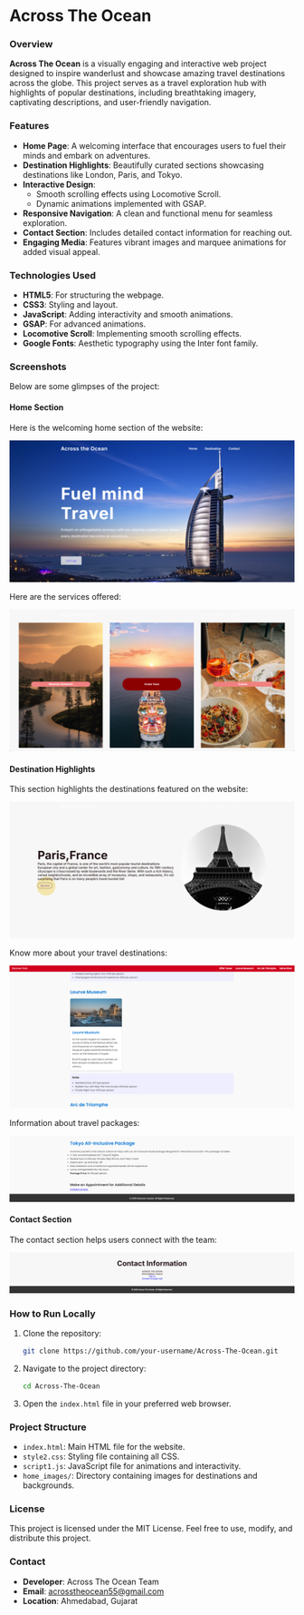 # Across The Ocean

### Overview
**Across The Ocean** is a visually engaging and interactive web project designed to inspire wanderlust and showcase amazing travel destinations across the globe. This project serves as a travel exploration hub with highlights of popular destinations, including breathtaking imagery, captivating descriptions, and user-friendly navigation.

### Features
- **Home Page**: A welcoming interface that encourages users to fuel their minds and embark on adventures.
- **Destination Highlights**: Beautifully curated sections showcasing destinations like London, Paris, and Tokyo.
- **Interactive Design**: 
  - Smooth scrolling effects using Locomotive Scroll.
  - Dynamic animations implemented with GSAP.
- **Responsive Navigation**: A clean and functional menu for seamless exploration.
- **Contact Section**: Includes detailed contact information for reaching out.
- **Engaging Media**: Features vibrant images and marquee animations for added visual appeal.

### Technologies Used
- **HTML5**: For structuring the webpage.
- **CSS3**: Styling and layout.
- **JavaScript**: Adding interactivity and smooth animations.
- **GSAP**: For advanced animations.
- **Locomotive Scroll**: Implementing smooth scrolling effects.
- **Google Fonts**: Aesthetic typography using the Inter font family.

### Screenshots
Below are some glimpses of the project:

#### Home Section
Here is the welcoming home section of the website:

![Home Section](screenshot/Screenshot1.png)

Here are the services offered:

![Services](screenshot/Screenshot2.png)

#### Destination Highlights
This section highlights the destinations featured on the website:

![Destination Highlights](screenshot/Screenshot4.png)

Know more about your travel destinations:

![Know more about your destination](screenshot/Screenshot5.png)

Information about travel packages:

![Information about package](screenshot/Screenshot6.png)

#### Contact Section
The contact section helps users connect with the team:

![Contact Section](screenshot/Screenshot3.png)

### How to Run Locally
1. Clone the repository:
   ```bash
   git clone https://github.com/your-username/Across-The-Ocean.git
   ```
2. Navigate to the project directory:
   ```bash
   cd Across-The-Ocean
   ```
3. Open the `index.html` file in your preferred web browser.

### Project Structure
- `index.html`: Main HTML file for the website.
- `style2.css`: Styling file containing all CSS.
- `script1.js`: JavaScript file for animations and interactivity.
- `home_images/`: Directory containing images for destinations and backgrounds.

### License
This project is licensed under the MIT License. Feel free to use, modify, and distribute this project.

### Contact
- **Developer**: Across The Ocean Team
- **Email**: acrosstheocean55@gmail.com
- **Location**: Ahmedabad, Gujarat

